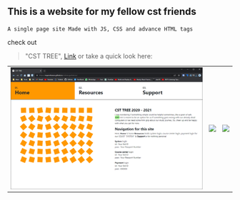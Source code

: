 ## This is a website for my fellow cst friends

    A single page site Made with JS, CSS and advance HTML tags

check out
> "CST TREE", [Link]()
or take a quick look here:
<table>
  <tr> 
    <td><img src="https://github.com/Nayemhasan/Static_Website/blob/main/img/pics/home.png"></td>
    <td><img src="https://github.com/Nayemhasan/csttree.guthub.io/blob/main/img/pics/resources.png"></td>
    <td><img src="https://github.com/Nayemhasan/csttree.guthub.io/blob/main/img/pics/support.png"></td>
  </tr>
</table>
